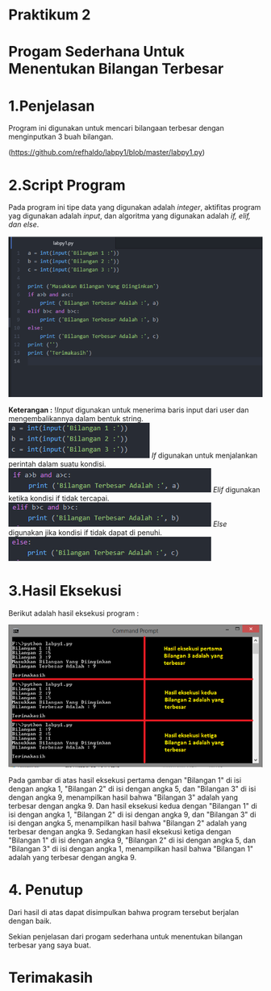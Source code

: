 # Praktikum 2
# Progam Sederhana Untuk Menentukan Bilangan Terbesar
# 1.Penjelasan
Program ini digunakan untuk mencari bilangaan terbesar dengan menginputkan 3 buah bilangan. 

(https://github.com/refhaldo/labpy1/blob/master/labpy1.py)
# 2.Script Program
Pada program ini tipe data yang digunakan adalah *integer*, aktifitas program yag digunakan adalah *input*, dan algoritma yang digunakan adalah *if, elif, dan else*. 

![image](https://github.com/refhaldo/labpy1/blob/master/1.png?raw=true)

**Keterangan :**
!*Input* digunakan untuk menerima baris input dari user dan mengembalikannya dalam bentuk string.
![image](https://github.com/refhaldo/labpy1/blob/master/2.png?raw=true)
*If* digunakan untuk menjalankan perintah dalam suatu kondisi.
![image](https://github.com/refhaldo/labpy1/blob/master/3.png?raw=true)
*Elif* digunakan ketika kondisi if tidak tercapai.
![image](https://github.com/refhaldo/labpy1/blob/master/4.png?raw=true)
*Else* digunakan jika kondisi if tidak dapat di penuhi.
![image](https://github.com/refhaldo/labpy1/blob/master/5.png?raw=true)
# 3.Hasil Eksekusi
Berikut adalah hasil eksekusi program :

![image](https://github.com/refhaldo/labpy1/blob/master/6.png?raw=true) 

Pada gambar di atas hasil eksekusi pertama dengan "Bilangan 1" di isi dengan angka 1, "Bilangan 2" di isi dengan angka 5, dan "Bilangan 3" di isi dengan angka 9, menampilkan hasil bahwa "Bilangan 3" adalah yang terbesar dengan angka 9. 
Dan hasil eksekusi kedua dengan "Bilangan 1" di isi dengan angka 1, "Bilangan 2" di isi dengan angka 9, dan "Bilangan 3" di isi dengan angka 5, menampilkan hasil bahwa "Bilangan 2" adalah yang terbesar dengan angka 9. 
Sedangkan hasil eksekusi ketiga dengan "Bilangan 1" di isi dengan angka 9, "Bilangan 2" di isi dengan angka 5, dan "Bilangan 3" di isi dengan angka 1, menampilkan hasil bahwa "Bilangan 1" adalah yang terbesar dengan angka 9.
# 4. Penutup
Dari hasil di atas dapat disimpulkan bahwa program tersebut berjalan dengan baik.

Sekian penjelasan dari progam sederhana untuk menentukan bilangan terbesar yang saya buat.  
# Terimakasih
